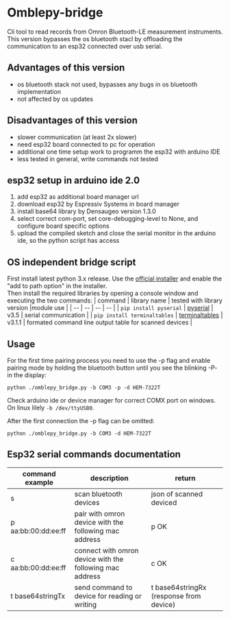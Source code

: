 # Omblepy-bridge
Cli tool to read records from Omron Bluetooth-LE measurement instruments.
This version bypasses the os bluetooth stacl by offloading the communication to an esp32 connected over usb serial.

## Advantages of this version
- os bluetooth stack not used, bypasses any bugs in os bluetooth implementation
- not affected by os updates

## Disadvantages of this version
- slower communication (at least 2x slower)
- need esp32 board connected to pc for operation
- additional one time setup work to programm the esp32 with arduino IDE
- less tested in general, write commands not tested

## esp32 setup in arduino ide 2.0
1) add esp32 as additional board manager url
2) download esp32 by Espressiv Systems in board manager
3) install base64 library by Densaugeo version 1.3.0
4) select correct com-port, set core-debugging-level to None, and configure board specific options
5) upload the compiled sketch and close the serial monitor in the arduino ide, so the python script has access

## OS independent bridge script
First install latest python 3.x release.
Use the <a href="https://www.python.org/downloads/">official installer</a> and enable the "add to path option" in the installer. <br>
Then install the required libraries by opening a console window and executing the two commands:
| command  | library name | tested with library version |module use |
| -- | -- | -- | -- |
| `pip install pyserial` | <a href="https://pypi.org/project/pyserial/">pyserial</a> | v3.5 | serial communication |
| `pip install terminaltables` | <a href="https://pypi.org/project/terminaltables/">terminaltables</a> | v3.1.1 | formated command line output table for scanned devices |


## Usage
For the first time pairing process you need to use the -p flag and enable pairing mode by holding the bluetooth button until you see the blinking -P- in the display: 
```
python ./omblepy_bridge.py -b COM3 -p -d HEM-7322T
```
Check arduino ide or device manager for correct COMX port on windows. On linux lilely `-b /dev/ttyUSB0`.

After the first connection the -p flag can be omitted:
```
python ./omblepy_bridge.py -b COM3 -d HEM-7322T
```

## Esp32 serial commands documentation
| command example | description | return |
| -- | -- | -- |
| s  | scan bluetooth devices | json of scanned deviced |
| p aa:bb:00:dd:ee:ff   | pair with omron device with the following mac address | p OK |
| c aa:bb:00:dd:ee:ff    | connect with omron device with the following mac address | c OK |
| t base64stringTx        | send command to device for reading or writing | t base64stringRx (response from device) |
